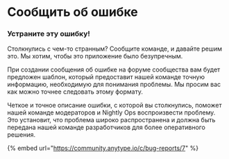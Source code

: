 # Сообщить об ошибке

### Устраните эту ошибку!

Столкнулись с чем-то странным? Сообщите команде, и давайте решим это. Мы хотим, чтобы это приложение было безупречным.&#x20;

При создании сообщения об ошибке на форуме сообщества вам будет предложен шаблон, который предоставит нашей команде точную информацию, необходимую для понимания проблемы. Мы просим вас как можно точнее следовать этому формату.&#x20;

Четкое и точное описание ошибки, с которой вы столкнулись, поможет нашей команде модераторов и Nightly Ops воспроизвести проблему. Это установит, что проблема широко распространена и должна быть передана нашей команде разработчиков для более оперативного решения.&#x20;

{% embed url="https://community.anytype.io/c/bug-reports/7" %}
